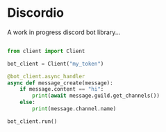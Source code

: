 # Discordio

A work in progress discord bot library...

```python

from client import Client

bot_client = Client("my_token")

@bot_client.async_handler
async def message_create(message):
    if message.content == "hi":
        print(await message.guild.get_channels())
    else:
        print(message.channel.name)

bot_client.run()
              
```
